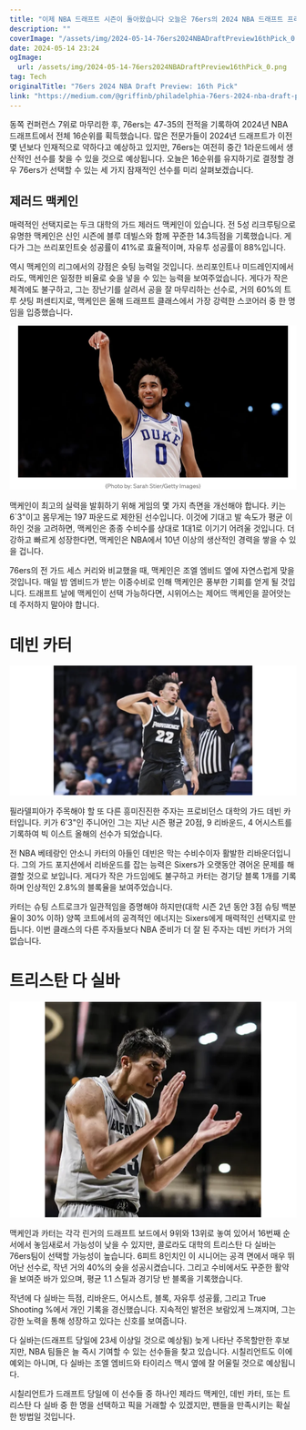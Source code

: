 ```yaml
---
title: "이제 NBA 드래프트 시즌이 돌아왔습니다 오늘은 76ers의 2024 NBA 드래프트 프리뷰 16순위 픽에 대해 이야기해볼게요 함께 기대해봅시다"
description: ""
coverImage: "/assets/img/2024-05-14-76ers2024NBADraftPreview16thPick_0.png"
date: 2024-05-14 23:24
ogImage: 
  url: /assets/img/2024-05-14-76ers2024NBADraftPreview16thPick_0.png
tag: Tech
originalTitle: "76ers 2024 NBA Draft Preview: 16th Pick"
link: "https://medium.com/@griffinb/philadelphia-76ers-2024-nba-draft-preview-16th-pick-4eb56419ced6"
---
```



동쪽 컨퍼런스 7위로 마무리한 후, 76ers는 47-35의 전적을 기록하여 2024년 NBA 드래프트에서 전체 16순위를 획득했습니다. 많은 전문가들이 2024년 드래프트가 이전 몇 년보다 인재적으로 약하다고 예상하고 있지만, 76ers는 여전히 중간 1라운드에서 생산적인 선수를 찾을 수 있을 것으로 예상됩니다. 오늘은 16순위를 유지하기로 결정할 경우 76ers가 선택할 수 있는 세 가지 잠재적인 선수를 미리 살펴보겠습니다.

## 제러드 맥케인

매력적인 선택지로는 두크 대학의 가드 제러드 맥케인이 있습니다. 전 5성 리크루팅으로 유명한 맥케인은 신인 시즌에 블루 데빌스와 함께 꾸준한 14.3득점을 기록했습니다. 게다가 그는 쓰리포인트슛 성공률이 41%로 효율적이며, 자유투 성공률이 88%입니다.

역시 맥케인의 리그에서의 강점은 슛팅 능력일 것입니다. 쓰리포인트나 미드레인지에서라도, 맥케인은 일정한 비율로 슛을 넣을 수 있는 능력을 보여주었습니다. 게다가 작은 체격에도 불구하고, 그는 장난기를 살려서 공을 잘 마무리하는 선수로, 거의 60%의 트루 샷팅 퍼센티지로, 맥케인은 올해 드래프트 클래스에서 가장 강력한 스코어러 중 한 명임을 입증했습니다.



![image](/assets/img/2024-05-14-76ers2024NBADraftPreview16thPick_0.png)

맥케인이 최고의 실력을 발휘하기 위해 게임의 몇 가지 측면을 개선해야 합니다. 키는 6`3"이고 몸무게는 197 파운드로 제한된 선수입니다. 이것에 기대고 발 속도가 평균 이하인 것을 고려하면, 맥케인은 종종 수비수를 상대로 1대1로 이기기 어려울 것입니다. 더 강하고 빠르게 성장한다면, 맥케인은 NBA에서 10년 이상의 생산적인 경력을 쌓을 수 있을 겁니다.

76ers의 전 가드 세스 커리와 비교했을 때, 맥케인은 조엘 엠비드 옆에 자연스럽게 맞을 것입니다. 매일 밤 엠비드가 받는 이중수비로 인해 맥케인은 풍부한 기회를 얻게 될 것입니다. 드래프트 날에 맥케인이 선택 가능하다면, 시위어스는 제어드 맥케인을 끌어앗는 데 주저하지 말아야 합니다.

# 데빈 카터



![Image](/assets/img/2024-05-14-76ers2024NBADraftPreview16thPick_1.png)

필라델피아가 주목해야 할 또 다른 흥미진진한 주자는 프로비던스 대학의 가드 데빈 카터입니다. 키가 6'3"인 주니어인 그는 지난 시즌 평균 20점, 9 리바운드, 4 어시스트를 기록하여 빅 이스트 올해의 선수가 되었습니다.

전 NBA 베테랑인 안소니 카터의 아들인 데빈은 막는 수비수이자 활발한 리바운더입니다. 그의 가드 포지션에서 리바운드를 잡는 능력은 Sixers가 오랫동안 겪어온 문제를 해결할 것으로 보입니다. 게다가 작은 가드임에도 불구하고 카터는 경기당 블록 1개를 기록하며 인상적인 2.8%의 블록율을 보여주었습니다.

카터는 슈팅 스트로크가 일관적임을 증명해야 하지만(대학 시즌 2년 동안 3점 슈팅 백분율이 30% 이하) 양쪽 코트에서의 공격적인 에너지는 Sixers에게 매력적인 선택지로 만듭니다. 이번 클래스의 다른 주자들보다 NBA 준비가 더 잘 된 주자는 데빈 카터가 거의 없습니다.



# 트리스탄 다 실바

![이미지](/assets/img/2024-05-14-76ers2024NBADraftPreview16thPick_2.png)

맥케인과 카터는 각각 린거의 드래프트 보드에서 9위와 13위로 놓여 있어서 16번째 순서에서 놓임새로서 가능성이 낮을 수 있지만, 콜로라도 대학의 트리스탄 다 실바는 76ers팀이 선택할 가능성이 높습니다. 6피트 8인치인 이 시니어는 공격 면에서 매우 뛰어난 선수로, 작년 거의 40%의 슛을 성공시켰습니다. 그리고 수비에서도 꾸준한 활약을 보여준 바가 있으며, 평균 1.1 스틸과 경기당 반 블록을 기록했습니다.

작년에 다 실바는 득점, 리바운드, 어시스트, 블록, 자유투 성공률, 그리고 True Shooting %에서 개인 기록을 경신했습니다. 지속적인 발전은 보람있게 느껴지며, 그는 강한 노력을 통해 성장하고 있다는 신호를 보여줍니다.



다 실바는(드래프트 당일에 23세 이상일 것으로 예상됨) 늦게 나타난 주목할만한 후보지만, NBA 팀들은 늘 즉시 기여할 수 있는 선수들을 찾고 있습니다. 시칠리언트도 이에 예외는 아니며, 다 실바는 조엘 엠비드와 타이리스 맥시 옆에 잘 어울릴 것으로 예상됩니다.

시칠리언트가 드래프트 당일에 이 선수들 중 하나인 제라드 맥케인, 데빈 카터, 또는 트리스탄 다 실바 중 한 명을 선택하고 픽을 거래할 수 있겠지만, 팬들을 만족시키는 확실한 방법일 것입니다.